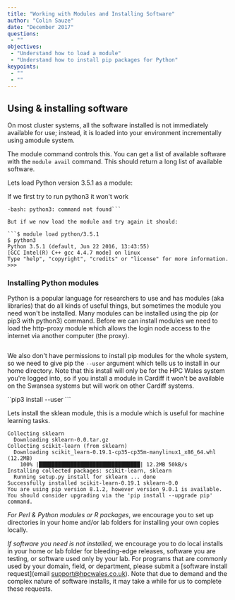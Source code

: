 ```yaml
---
title: "Working with Modules and Installing Software"
author: "Colin Sauze"
date: "December 2017"
questions: 
 - ""
objectives: 
 - "Understand how to load a module"
 - "Understand how to install pip packages for Python"
keypoints:
 - ""
 - ""
---
```





## Using & installing software

On most cluster systems, all the software installed is not immediately available for use;
instead, it is loaded into your environment incrementally using amodule system. 

The module command controls this. 
You can get a list of available software with the `module avail` command. This should return a long list of available software.

Lets load Python version 3.5.1 as a module:

If we first try to run python3 it won't work

```$ python3
-bash: python3: command not found```

But if we now load the module and try again it should:

```$ module load python/3.5.1
$ python3
Python 3.5.1 (default, Jun 22 2016, 13:43:55) 
[GCC Intel(R) C++ gcc 4.4.7 mode] on linux
Type "help", "copyright", "credits" or "license" for more information.
>>> 
```

### Installing Python modules

Python is a popular language for researchers to use and has modules (aka libraries) that do all kinds of useful things, but sometimes the module you need won't be installed. Many modules can be installed using the pip (or pip3 with python3) command. Before we can install modules we need to load the http-proxy module which allows the login node access to the internet via another computer (the proxy). 

```module load http-proxy
```

We also don't have permissions to install pip modules for the whole system, so we need to give pip the `--user` argument which tells us to install in our home directory. Note that this install will only be for the HPC Wales system you're logged into, so if you install a module in Cardiff it won't be available on the Swansea systems but will work on other Cardiff systems.

``pip3 install --user <modulename>```

Lets install the sklean module, this is a module which is useful for machine learning tasks. 
```pip3 install --user sklearn
Collecting sklearn
  Downloading sklearn-0.0.tar.gz
Collecting scikit-learn (from sklearn)
  Downloading scikit_learn-0.19.1-cp35-cp35m-manylinux1_x86_64.whl (12.2MB)
    100% |████████████████████████████████| 12.2MB 50kB/s 
Installing collected packages: scikit-learn, sklearn
  Running setup.py install for sklearn ... done
Successfully installed scikit-learn-0.19.1 sklearn-0.0
You are using pip version 8.1.2, however version 9.0.1 is available.
You should consider upgrading via the 'pip install --upgrade pip' command.
```


*For Perl & Python modules or R packages*, we encourage you to set up directories in your
home and/or lab folders for installing your own copies locally. 

*If software you need is not installed*, we encourage you to do local installs in your home
or lab folder for bleeding-edge releases, software you are testing, or software used
only by your lab. For programs that are commonly used by your domain, field, 
or department, please submit a 
[software install request](email support@hpcwales.co.uk).
Note that due to demand and the complex nature of software installs, it may take a while for us to complete these requests.
